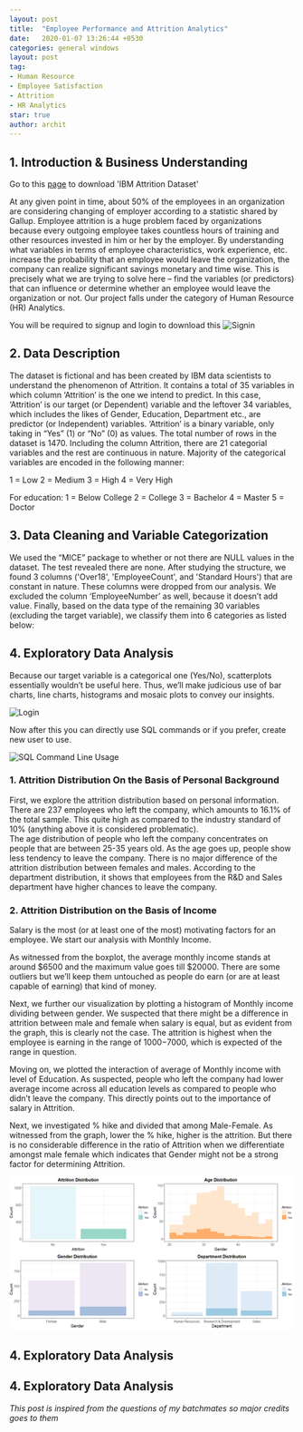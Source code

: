 ```yaml
---
layout: post
title:  "Employee Performance and Attrition Analytics"
date:   2020-01-07 13:26:44 +0530
categories: general windows
layout: post
tag:
- Human Resource
- Employee Satisfaction
- Attrition
- HR Analytics
star: true
author: archit
---
```


## 1. Introduction & Business Understanding 
Go to this [page](https://www.kaggle.com/pavansubhasht/ibm-hr-analytics-attrition-dataset) to download 'IBM Attrition Dataset'


At any given point in time, about 50% of the employees in an organization are considering changing of employer according to a statistic shared by Gallup. Employee attrition is a huge problem faced by organizations because every outgoing employee takes countless hours of training and other resources invested in him or her by the employer. By understanding what variables in terms of employee characteristics, work experience, etc. increase the probability that an employee would leave the organization, the company can realize significant savings monetary and time wise. This is precisely what we are trying to solve here – find the variables (or predictors) that can influence or determine whether an employee would leave the organization or not. Our project falls under the category of Human Resource (HR) Analytics. 

You will be required to signup and login to download this
 ![Signin](https://www.dropbox.com/s/lo2fjnqbbd9y5so/Capture-2.PNG?dl=1)



## 2. Data Description 

The dataset is fictional and has been created by IBM data scientists to understand the phenomenon of Attrition.  It contains a total of 35 variables in which column ‘Attrition’ is the one we intend to predict. In this case, ‘Attrition’ is our target (or Dependent) variable and the leftover 34 variables, which includes the likes of Gender, Education, Department etc., are predictor (or Independent) variables. ‘Attrition’ is a binary variable, only taking in “Yes” (1) or “No” (0) as values. The total number of rows in the dataset is 1470. Including the column Attrition, there are 21 categorial variables and the rest are continuous in nature. Majority of the categorical variables are encoded in the following manner:  

1 = Low  2 =  Medium 3 = High  4 = Very High 

For education: 1 = Below College 2 = College 3 = Bachelor  4 = Master  5 = Doctor 


## 3. Data Cleaning and Variable Categorization 

We used the “MICE” package to whether or not there are NULL values in the dataset. The test revealed there are none. After studying the structure, we found 3 columns ('Over18', 'EmployeeCount', and 'Standard Hours') that are constant in nature. These columns were dropped from our analysis. We excluded the column ‘EmployeeNumber’ as well, because it doesn’t add value. Finally, based on the data type of the remaining 30 variables (excluding the target variable), we classify them into 6 categories as listed below: 

## 4. Exploratory Data Analysis 

Because our target variable is a categorical one (Yes/No), scatterplots essentially wouldn’t be useful here. Thus, we’ll make judicious use of bar charts, line charts, histograms and mosaic plots to convey our insights. 

![Login](https://www.dropbox.com/s/ma6w6h9h6hjc1l8/Capture-8.PNG?dl=1)

Now after this you can directly use SQL commands or if you prefer, create new user to use.

![SQL Command Line Usage](https://www.dropbox.com/s/oj28p2wp6gw0r9r/Capture-9.PNG?dl=1)

### 1. Attrition Distribution On the Basis of Personal Background 

First, we explore the attrition distribution based on personal information. There are 237 employees who left the company, which amounts to 16.1% of the total sample. This quite high as compared to the industry standard of 10% (anything above it is considered problematic).  
The age distribution of people who left the company concentrates on people that are between 25-35 years old. As the age goes up, people show less tendency to leave the company. There is no major difference of the attrition distribution between females and males. According to the department distribution, it shows that employees from the R&D and Sales department have higher chances to leave the company. 

### 2. Attrition Distribution on the Basis of Income  

Salary is the most (or at least one of the most) motivating factors for an employee. We start our analysis with Monthly Income.

As witnessed from the boxplot, the average monthly income stands at around $6500 and the maximum value goes till $20000. There are some outliers but we’ll keep them untouched as people do earn (or are at least capable of earning) that kind of money.  

Next, we further our visualization by plotting a histogram of Monthly income dividing between gender. We suspected that there might be a difference in attrition between male and female when salary is equal, but as evident from the graph, this is clearly not the case. The attrition is highest when the employee is earning in the range of $1000-$7000, which is expected of the range in question. 

Moving on, we plotted the interaction of average of Monthly income with level of Education. As suspected, people who left the company had lower average income across all education levels as compared to people who didn’t leave the company. This directly points out to the importance of salary in Attrition. 

Next, we investigated % hike and divided that among Male-Female. As witnessed from the graph, lower the % hike, higher is the attrition. But there is no considerable difference in the ratio of Attrition when we differentiate amongst male female which indicates that Gender might not be a strong factor for determining Attrition. 

![Attrition Distribution](https://github.com/architgupta33/architgupta33.github.io/blob/master/assets/images/1.png)

## 4. Exploratory Data Analysis 

## 4. Exploratory Data Analysis 

*This post is inspired from the questions of my batchmates so major credits goes to them*
